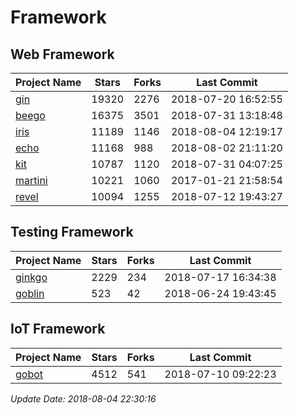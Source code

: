# Framework

## Web Framework

| Project Name | Stars | Forks | Last Commit |
| ------------ | ----- | ----- | ----------- |
| [gin](https://github.com/gin-gonic/gin) | 19320 | 2276 | 2018-07-20 16:52:55 |
| [beego](https://github.com/astaxie/beego) | 16375 | 3501 | 2018-07-31 13:18:48 |
| [iris](https://github.com/kataras/iris) | 11189 | 1146 | 2018-08-04 12:19:17 |
| [echo](https://github.com/labstack/echo) | 11168 | 988 | 2018-08-02 21:11:20 |
| [kit](https://github.com/go-kit/kit) | 10787 | 1120 | 2018-07-31 04:07:25 |
| [martini](https://github.com/go-martini/martini) | 10221 | 1060 | 2017-01-21 21:58:54 |
| [revel](https://github.com/revel/revel) | 10094 | 1255 | 2018-07-12 19:43:27 |

## Testing Framework

| Project Name | Stars | Forks | Last Commit |
| ------------ | ----- | ----- | ----------- |
| [ginkgo](https://github.com/onsi/ginkgo) | 2229 | 234 | 2018-07-17 16:34:38 |
| [goblin](https://github.com/franela/goblin) | 523 | 42 | 2018-06-24 19:43:45 |

## IoT Framework

| Project Name | Stars | Forks | Last Commit |
| ------------ | ----- | ----- | ----------- |
| [gobot](https://github.com/hybridgroup/gobot) | 4512 | 541 | 2018-07-10 09:22:23 |

*Update Date: 2018-08-04 22:30:16*